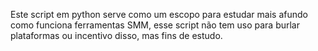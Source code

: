 Este script em python serve como um escopo para estudar mais afundo como funciona ferramentas SMM, esse script não tem uso para burlar plataformas ou incentivo disso, mas fins de estudo.

